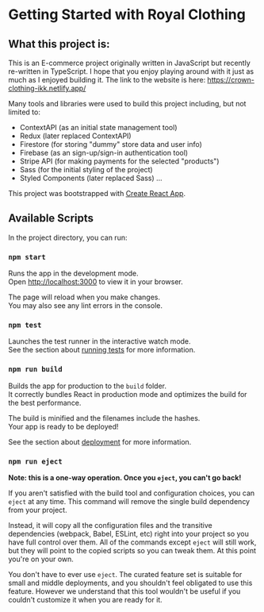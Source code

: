 # Getting Started with Royal Clothing

## What this project is:

This is an E-commerce project originally written in JavaScript but recently re-written in TypeScript. I hope that you enjoy playing around with it just as much as I enjoyed building it. The link to the website is here: https://crown-clothing-ikk.netlify.app/

Many tools and libraries were used to build this project including, but not limited to: 
 - ContextAPI (as an initial state management tool)
 - Redux (later replaced ContextAPI)
 - Firestore (for storing "dummy" store data and user info)
 - Firebase (as an sign-up/sign-in authentication tool)
 - Stripe API (for making payments for the selected "products")
 - Sass (for the initial styling of the project)
 - Styled Components (later replaced Sass)
 ...
 
This project was bootstrapped with [Create React App](https://github.com/facebook/create-react-app).

## Available Scripts

In the project directory, you can run:

### `npm start`

Runs the app in the development mode.\
Open [http://localhost:3000](http://localhost:3000) to view it in your browser.

The page will reload when you make changes.\
You may also see any lint errors in the console.

### `npm test`

Launches the test runner in the interactive watch mode.\
See the section about [running tests](https://facebook.github.io/create-react-app/docs/running-tests) for more information.

### `npm run build`

Builds the app for production to the `build` folder.\
It correctly bundles React in production mode and optimizes the build for the best performance.

The build is minified and the filenames include the hashes.\
Your app is ready to be deployed!

See the section about [deployment](https://facebook.github.io/create-react-app/docs/deployment) for more information.

### `npm run eject`

**Note: this is a one-way operation. Once you `eject`, you can't go back!**

If you aren't satisfied with the build tool and configuration choices, you can `eject` at any time. This command will remove the single build dependency from your project.

Instead, it will copy all the configuration files and the transitive dependencies (webpack, Babel, ESLint, etc) right into your project so you have full control over them. All of the commands except `eject` will still work, but they will point to the copied scripts so you can tweak them. At this point you're on your own.

You don't have to ever use `eject`. The curated feature set is suitable for small and middle deployments, and you shouldn't feel obligated to use this feature. However we understand that this tool wouldn't be useful if you couldn't customize it when you are ready for it.
